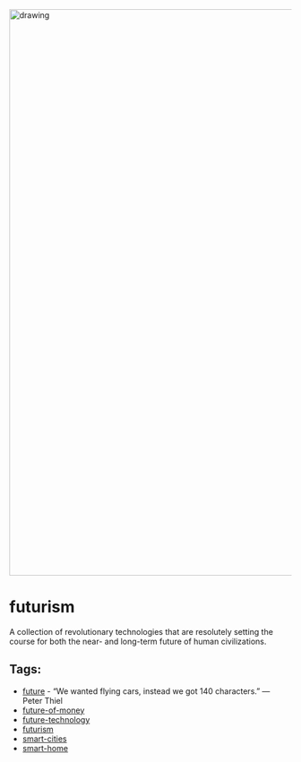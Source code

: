 <img src="https://hackernoon.com/banner-image.png" alt="drawing" width="1012"/>

# futurism

 A collection of revolutionary technologies that are resolutely setting the course for both the near- and long-term future of human civilizations.

## Tags:

* [future](./future.md) - “We wanted flying cars, instead we got 140 characters.” ― Peter Thiel
* [future-of-money](./future-of-money.md)
* [future-technology](./future-technology.md)
* [futurism](./futurism.md)
* [smart-cities](./smart-cities.md)
* [smart-home](./smart-home.md)
